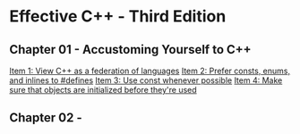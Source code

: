 # Effective C++ - Third Edition

## Chapter 01 - Accustoming Yourself to C++
[Item 1: View C++ as a federation of languages](https://github.com/pingsoli/cpp/blob/master/tutorials/effective_cpp/chapter01/01.cpp)
[Item 2: Prefer consts, enums, and inlines to #defines](https://github.com/pingsoli/cpp/blob/master/tutorials/effective_cpp/chapter01/02.cpp)
[Item 3: Use const whenever possible](https://github.com/pingsoli/cpp/blob/master/tutorials/effective_cpp/chapter01/03.cpp)
[Item 4: Make sure that objects are initialized before they're used](https://github.com/pingsoli/cpp/blob/master/tutorials/effective_cpp/chapter01/04.cpp)

## Chapter 02 -
